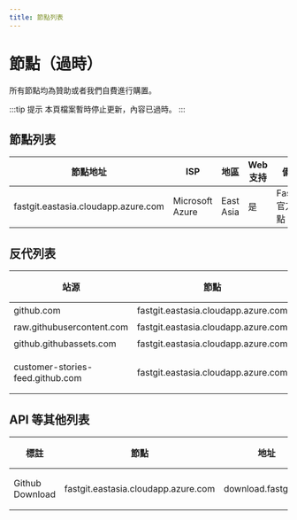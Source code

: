 ```yaml
---
title: 節點列表
---
```


# 節點（過時）

所有節點均為贊助或者我們自費進行購置。

:::tip 提示
本頁檔案暫時停止更新，內容已過時。
:::

## 節點列表

| 節點地址 | ISP | 地區 | Web支持 | 備註 |
| ------- | --- | ---- | ------- | --- |
| fastgit.eastasia.cloudapp.azure.com | Microsoft Azure | East Asia | 是 | FastGit 官方節點 |

## 反代列表

| 站源 | 節點 | 地址 | 緩存 |
| ---- | --- | ---- | ---- |
| github.com | fastgit.eastasia.cloudapp.azure.com | hub.fastgit.org | 無 |
| raw.githubusercontent.com | fastgit.eastasia.cloudapp.azure.com | raw.fastgit.org | 無 |
| github.githubassets.com | fastgit.eastasia.cloudapp.azure.com | assets.fastgit.org | 無 |
| customer-stories-feed.github.com | fastgit.eastasia.cloudapp.azure.com | customer-stories-feed.fastgit.org | 480 分鐘 |

## API 等其他列表

| 標註 | 節點 | 地址 | 緩存 |
| ---- | --- | ---- | ---- |
| Github Download | fastgit.eastasia.cloudapp.azure.com | download.fastgit.org | 480 分鐘 |
